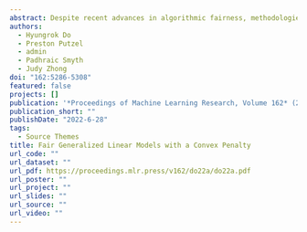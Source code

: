 ```yaml
---
abstract: Despite recent advances in algorithmic fairness, methodologies for achieving fairness with generalized linear models (GLMs) have yet to be explored in general, despite GLMs being widely used in practice. In this paper we introduce two fairness criteria for GLMs based on equalizing expected outcomes or log-likelihoods. We prove that for GLMs both criteria can be achieved via a convex penalty term based solely on the linear components of the GLM, thus permitting efficient optimization. We also derive theoretical properties for the resulting fair GLM estimator. To empirically demonstrate the efficacy of the proposed fair GLM, we compare it with other well-known fair prediction methods on an extensive set of benchmark datasets for binary classification and regression. In addition, we demonstrate that the fair GLM can generate fair predictions for a range of response variables, other than binary and continuous outcomes.
authors:
  - Hyungrok Do
  - Preston Putzel
  - admin
  - Padhraic Smyth
  - Judy Zhong
doi: "162:5286-5308"
featured: false
projects: []
publication: '*Proceedings of Machine Learning Research, Volume 162* (2022)'
publication_short: ""
publishDate: "2022-6-28"
tags:
  - Source Themes
title: Fair Generalized Linear Models with a Convex Penalty
url_code: ""
url_dataset: ""
url_pdf: https://proceedings.mlr.press/v162/do22a/do22a.pdf
url_poster: ""
url_project: ""
url_slides: ""
url_source: ""
url_video: ""
---
```

  
  